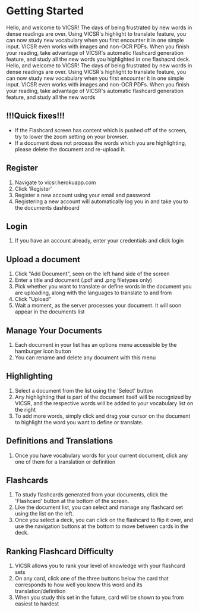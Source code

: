 # Getting Started

Hello, and welcome to VICSR! The days of being frustrated by new words in dense readings are over. 
Using VICSR's highlight to translate feature, you can now study new vocabulary when you first encounter it in one simple input. 
VICSR even works with images and non-OCR PDFs. 
When you finish your reading, take advantage of VICSR's automatic flashcard generation feature, and study all the new words you highlighted in one flashacrd deck. 
Hello, and welcome to VICSR! The days of being frustrated by new words in dense readings are over. Using VICSR's highlight to translate feature, you can now study new vocabulary when you first encounter it in one simple input. VICSR even works with images and non-OCR PDFs. When you finish your reading, take advantage of VICSR's automatic flashcard generation feature, and study all the new words 

## !!!Quick fixes!!!
- If the Flashcard screen has content which is pushed off of the screen, try to lower the zoom setting on your browser. 
- If a document does not process the words which you are highlighting, please delete the document and re-upload it. 

## Register
1) Navigate to vicsr.herokuapp.com
2) Click 'Register'
3) Register a new account using your email and password
4) Registering a new account will automatically log you in and take you to the documents dashboard

## Login
1) If you have an account already, enter your credentials and click login

## Upload a document
1) Click "Add Document", seen on the left hand side of the screen
2) Enter a title and document (.pdf and .png filetypes only)
3) Pick whether you want to translate or define words in the document you are uploading, along with the languages to translate to and from
4) Click "Upload"
5) Wait a moment, as the server processes your document. It will soon appear in the documents list

## Manage Your Documents
1) Each document in your list has an options menu accessible by the hamburger icon button
2) You can rename and delete any document with this menu

## Highlighting
1) Select a document from the list using the 'Select' button
2) Any highlighting that is part of the document itself will be recognized by VICSR, and the respective words will be added to your vocabulary list on the right
3) To add more words, simply click and drag your cursor on the document to highlight the word you want to define or translate.

## Definitions and Translations
1) Once you have vocabulary words for your current document, click any one of them for a translation or definition

## Flashcards
1) To study flashcards generated from your documents, click the 'Flashcard' button at the bottom of the screen.
2) Like the document list, you can select and manage any flashcard set using the list on the left.
3) Once you select a deck, you can click on the flashcard to flip it over, and use the navigation buttons at the bottom to move between cards in the deck.

## Ranking Flashcard Difficulty
1) VICSR allows you to rank your level of knowledge with your flashcard sets
2) On any card, click one of the three buttons below the card that corresponds to how well you know this word and its translation/definition
3) When you study this set in the future, card will be shown to you from easiest to hardest


